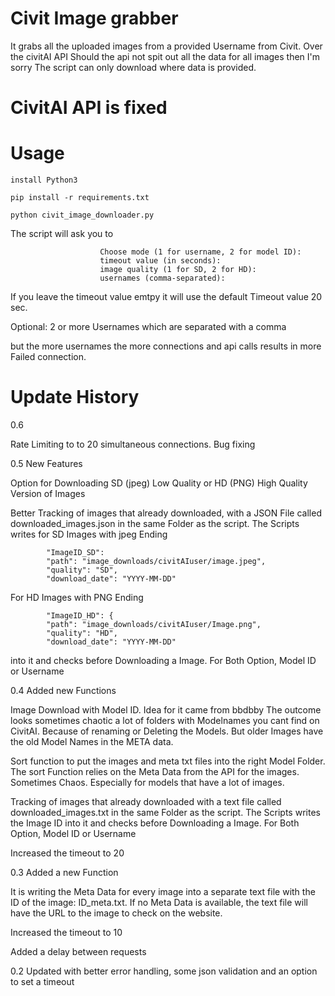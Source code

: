 # Civit Image grabber

It grabs all the uploaded images from a provided Username from Civit. Over the civitAI API 
Should the api not spit out all the data for all images then I'm sorry 
The script can only download where data is provided.

# CivitAI API is fixed

# Usage 
```
install Python3
```
```
pip install -r requirements.txt
```
```
python civit_image_downloader.py
```
The script  will ask you to 

                        Choose mode (1 for username, 2 for model ID): 
                        timeout value (in seconds):
                        image quality (1 for SD, 2 for HD):
                        usernames (comma-separated):

If you leave the timeout value emtpy it will use the default Timeout value 20 sec.

Optional: 2 or more Usernames which are separated with a comma

but the more usernames the more connections and api calls results in more Failed connection. 



# Update History


0.6

Rate Limiting to to 20 simultaneous connections. 
Bug fixing

0.5 New Features 

Option for Downloading SD (jpeg) Low Quality or HD (PNG) High Quality Version of Images


Better Tracking of images that already downloaded, with a JSON File called downloaded_images.json in the same Folder as the script. The Scripts writes 
for SD Images with jpeg Ending
```
        "ImageID_SD": 
        "path": "image_downloads/civitAIuser/image.jpeg",
        "quality": "SD",
        "download_date": "YYYY-MM-DD"       
```
For HD Images with PNG Ending
```
        "ImageID_HD": {
        "path": "image_downloads/civitAIuser/Image.png",
        "quality": "HD",
        "download_date": "YYYY-MM-DD"
```
into it and checks before Downloading a Image. For Both Option, Model ID or Username


0.4 Added new Functions

Image Download with Model ID. Idea for it came from bbdbby 
The outcome looks sometimes chaotic a lot of folders with Modelnames you cant find on CivitAI. 
Because of renaming or Deleting the Models. But older Images have the old Model Names in the META data. 


Sort function to put the images and meta txt files into the right Model Folder. 
The sort Function relies on the Meta Data from the API for the images. Sometimes Chaos. 
Especially for models that have a lot of images.


Tracking of images that already downloaded with a text file called downloaded_images.txt in the same Folder as the script.
The Scripts writes the Image ID into  it and checks before Downloading a Image. 
For Both Option, Model ID or Username

Increased the timeout to 20

0.3 Added a new Function

It is writing the Meta Data for every image into a separate text file with  the ID of the image: ID_meta.txt.
If no Meta Data is available, the text file will have the URL to the image to check on the website.

Increased the timeout to 10

Added a delay between requests  
    
0.2 Updated with better error handling, some json validation and an option to set a timeout
